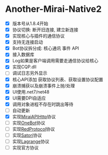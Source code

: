 # Another-Mirai-Native2

- [x] 版本号从1.8.4开始
- [x] 协议切换: 断开旧连接, 建立新连接
- [x] 实现核心与插件的通信协议
- [x] 支持无连接启动
- [x] Bot协议拆分成: 核心通讯 事件 API
- [x] 接入数据库
- [x] Log如果是客户端调用需要走通信协议给核心
- [x] 实现CQP.dll
- [ ] 调试日志另外显示
- [x] 核心API添加 获取协议列表、获取设置协议配置
- [x] 崩溃捕获以及崩溃事件上抛/处理
- [x] UI使用.net7/net48
- [x] UI需要DPI自适应
- [x] 调用对象进程不存在时跳出等待
- [ ] 自动更新
- [x] 实现[MiraiAPIHttp](https://github.com/project-mirai/mirai-api-http)协议
- [ ] 实现[OneBot](https://github.com/botuniverse/onebot-11)协议
- [ ] 实现[RedProtocol](https://github.com/nonebot/adapter-red/blob/main/nonebot/adapters/red/adapter.py)协议
- [ ] 实现[Satori](https://satori.js.org/zh-CN/introduction.html)协议
- [ ] 实现[Lagrange](https://github.com/Linwenxuan05/Lagrange.Core)协议
- [ ] 实现官方协议
